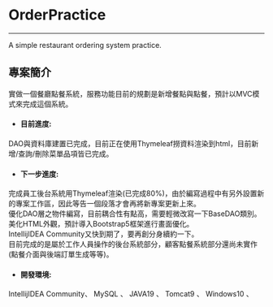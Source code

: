 # OrderPractice
---
A simple restaurant ordering system practice.

## 專案簡介
實做一個餐廳點餐系統，服務功能目前的規劃是新增餐點與點餐，預計以MVC模式來完成這個系統。
- #### 目前進度:
DAO與資料庫建置已完成，目前正在使用Thymeleaf撈資料渲染到html，目前新增/查詢/刪除菜單品項皆已完成。<br>

- #### 下一步進度:
完成員工後台系統用Thymeleaf渲染(已完成80%)，由於編寫過程中有另外設置新的專案工作區，因此等告一個段落才會再將新專案更新上來。<br>
優化DAO層之物件編寫，目前耦合性有點高，需要輕微改寫一下BaseDAO類別。<br> 
美化HTML外觀，預計導入Bootstrap5框架進行畫面優化。<br>
IntellijIDEA Community又快到期了，要再創分身續約一下。<br>
目前完成的是屬於工作人員操作的後台系統部分，顧客點餐系統部分還尚未實作(點餐介面與後端訂單生成等等)。<br>
- #### 開發環境:
IntellijIDEA Community、 MySQL 、 JAVA19 、 Tomcat9 、 Windows10 、 
